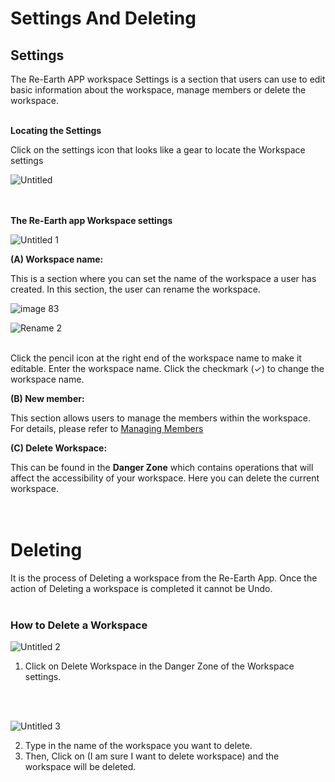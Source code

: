 # Settings And Deleting

## Settings

The Re-Earth APP workspace Settings is a section that users can use to edit basic information about the workspace, manage members or delete the workspace.
<br>
<br>

**Locating the Settings**

Click on the settings icon that looks like a gear to locate the Workspace settings

![Untitled](https://github.com/CS-eukarya/User-Manual-English-/assets/154571156/164d4908-f219-47f8-96a8-d9da09626133)       
<br>
<br>

**The Re-Earth app Workspace settings**

![Untitled 1](https://github.com/CS-eukarya/User-Manual-English-/assets/154571156/4a6bd35c-2165-4ee8-bfaf-705ae0d73606)

**(A) Workspace name:**

This is a section where you can set the name of the workspace a user has created. 
In this section, the user can rename the workspace. 

![image 83](https://github.com/CS-eukarya/User-Manual-English-/assets/154571156/cb801046-205b-4ab7-859c-5012d566434e)

![Rename 2](https://github.com/CS-eukarya/User-Manual-English-/assets/154571156/f425e11d-b22b-411f-9219-342a0099321a)

<br>
Click the pencil icon at the right end of the workspace name to make it editable.
Enter the workspace name.
Click the checkmark (✓) to change the workspace name.


**(B) New member:**

This section allows users to manage the members within the workspace. For details, please refer to [Managing Members](https://github.com/CS-eukarya/User-Manual-English-/blob/Workspace/Managing%20Members.md)

**(C) Delete Workspace:**

This can be found in the **Danger Zone** which contains operations that will affect the accessibility of your workspace. Here you can delete the current workspace.
<br>
<br>
<br>

# Deleting

It is the process of Deleting a workspace from the Re-Earth App. Once the action of Deleting a workspace is completed it cannot be Undo.
<br>
<br>

### How to Delete a Workspace

![Untitled 2](https://github.com/CS-eukarya/User-Manual-English-/assets/154571156/7b1dda2b-288d-4c1a-996c-f56b4f73ccb3)

1. Click on Delete Workspace in the Danger Zone of the Workspace settings.
<br>
<br>

![Untitled 3](https://github.com/CS-eukarya/User-Manual-English-/assets/154571156/70b21306-e6b1-4586-9752-6c326959dd62)

2. Type in the name of the workspace you want to delete.
3. Then, Click on (I am sure I want to delete workspace) and the workspace will be deleted.
<br>
